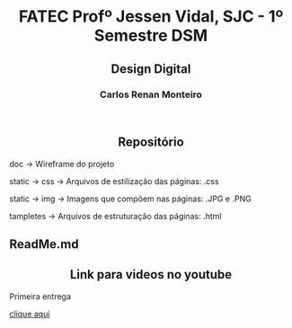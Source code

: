 <h1 align="center"> FATEC Profº Jessen Vidal, SJC - 1º Semestre DSM </h1>
<h2 align="center"> Design Digital </h2>
<h3 align="center"> Carlos Renan Monteiro </h3>
<br>
<h2 align="center"> Repositório </h4>
<p>doc -> Wireframe do projeto </p>
<p>static -> css -> Arquivos de estilização das páginas: .css
<p>static -> img -> Imagens que compõem nas páginas: .JPG e .PNG
<p>tampletes -> Arquivos de estruturação das páginas: .html
<h2 >ReadMe.md
<br>
<h2 align="center"> Link para videos no youtube </h2>
<p> Primeira entrega </p>
<a href="https://youtu.be/kCMOyjzeLSg"> clique aqui </a href>